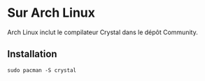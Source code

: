 # Sur Arch Linux

Arch Linux inclut le compilateur Crystal dans le dépôt Community.

## Installation

```
sudo pacman -S crystal
```
